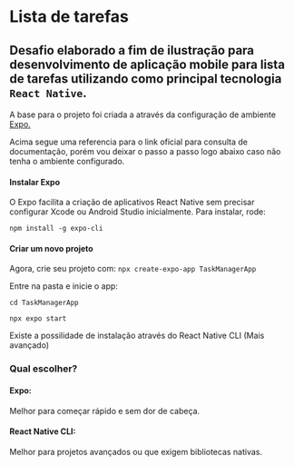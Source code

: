 # Lista de tarefas

## Desafio elaborado a fim de ilustração para desenvolvimento de aplicação mobile para lista de tarefas utilizando como principal tecnologia `React Native`.

A base para o projeto foi criada a através da configuração de ambiente [Expo.](https://docs.expo.dev/)

Acima segue uma referencia para o link oficial para consulta de documentação, porém vou deixar o passo a passo logo abaixo caso não tenha o ambiente configurado.

#### Instalar Expo
O Expo facilita a criação de aplicativos React Native sem precisar configurar Xcode ou Android Studio inicialmente.
Para instalar, rode:

`npm install -g expo-cli`

#### Criar um novo projeto

Agora, crie seu projeto com:
`npx create-expo-app TaskManagerApp`

Entre na pasta e inicie o app:

`cd TaskManagerApp`

`npx expo start`

Existe a possilidade de instalação através do React Native CLI (Mais avançado)

### Qual escolher?
#### Expo: 
Melhor para começar rápido e sem dor de cabeça.

#### React Native CLI:
Melhor para projetos avançados ou que exigem bibliotecas nativas.
